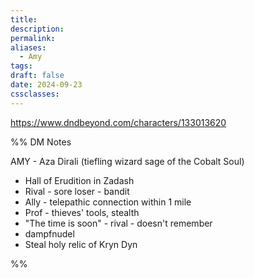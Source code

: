 ```yaml
---
title: 
description: 
permalink: 
aliases:
  - Amy
tags: 
draft: false
date: 2024-09-23
cssclasses:
---
```

https://www.dndbeyond.com/characters/133013620 


%% DM Notes

AMY - Aza Dirali (tiefling wizard sage of the Cobalt Soul)
- Hall of Erudition in Zadash
- Rival - sore loser - bandit
- Ally - telepathic connection within 1 mile
- Prof - thieves' tools, stealth
- "The time is soon" - rival - doesn't remember
- dampfnudel
- Steal holy relic of Kryn Dyn

%%
